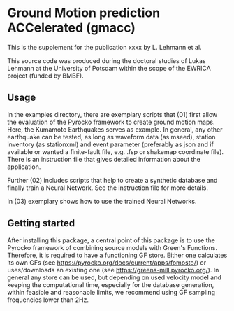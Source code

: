 # Ground Motion prediction ACCelerated (gmacc)
This is the supplement for the publication xxxx by L. Lehmann et al.

This source code was produced during the doctoral studies of Lukas Lehmann at the University of Potsdam within the scope of the EWRICA project (funded by BMBF).

## Usage
In the examples directory, there are exemplary scripts that (01) first allow the evaluation of the Pyrocko framework to create ground motion maps. Here, the Kumamoto Earthquakes serves as example. In general, any other earthquake can be tested, as long as waveform data (as mseed), station inventory (as stationxml) and event parameter (preferably as json and if available or wanted a finite-fault file, e.g. .fsp or shakemap coordinate file). There is an instruction file that gives detailed information about the application.

Further (02) includes scripts that help to create a synthetic database and finally train a Neural Network. See the instruction file for more details.

In (03) exemplary shows how to use the trained Neural Networks. 

## Getting started
After installing this package, a central point of this package is to use the Pyrocko framework of combining source models with Green's Functions. Therefore, it is required to have a functioning GF store. Either one calculates its own GFs (see https://pyrocko.org/docs/current/apps/fomosto/) or uses/downloads an existing one (see https://greens-mill.pyrocko.org/). In general any store can be used, but depending on used velocity model and keeping the computational time, especially for the database generation, within feasible and reasonable limits, we recommend using GF sampling frequencies lower than 2Hz.

